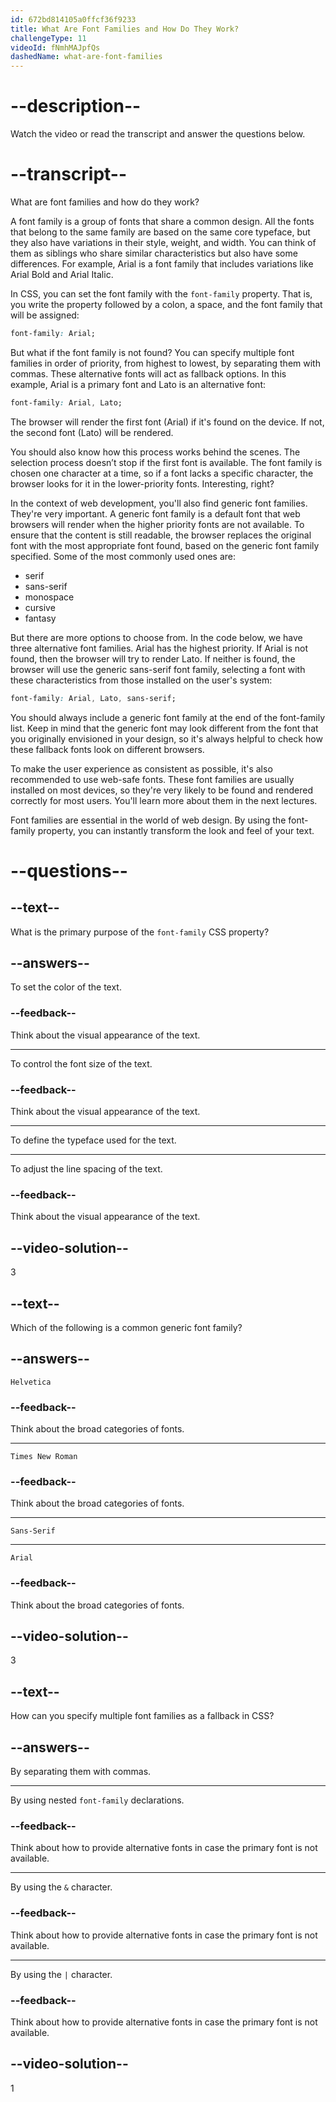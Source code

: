 ```yaml
---
id: 672bd814105a0ffcf36f9233
title: What Are Font Families and How Do They Work?
challengeType: 11
videoId: fNmhMAJpfQs
dashedName: what-are-font-families
---
```


# --description--

Watch the video or read the transcript and answer the questions below.

# --transcript--

What are font families and how do they work?

A font family is a group of fonts that share a common design. All the fonts that belong to the same family are based on the same core typeface, but they also have variations in their style, weight, and width. You can think of them as siblings who share similar characteristics but also have some differences. For example, Arial is a font family that includes variations like Arial Bold and Arial Italic.

In CSS, you can set the font family with the `font-family` property. That is, you write the property followed by a colon, a space, and the font family that will be assigned:

```css
font-family: Arial;
```

But what if the font family is not found? You can specify multiple font families in order of priority, from highest to lowest, by separating them with commas. These alternative fonts will act as fallback options. In this example, Arial is a primary font and Lato is an alternative font:

```css
font-family: Arial, Lato;
```

The browser will render the first font (Arial) if it's found on the device. If not, the second font (Lato) will be rendered.

You should also know how this process works behind the scenes. The selection process doesn’t stop if the first font is available. The font family is chosen one character at a time, so if a font lacks a specific character, the browser looks for it in the lower-priority fonts. Interesting, right?

In the context of web development, you'll also find generic font families. They're very important. A generic font family is a default font that web browsers will render when the higher priority fonts are not available. To ensure that the content is still readable, the browser replaces the original font with the most appropriate font found, based on the generic font family specified. Some of the most commonly used ones are: 

- serif
- sans-serif
- monospace
- cursive
- fantasy 

But there are more options to choose from. In the code below, we have three alternative font families. Arial has the highest priority. If Arial is not found, then the browser will try to render Lato. If neither is found, the browser will use the generic sans-serif font family, selecting a font with these characteristics from those installed on the user's system:

```css
font-family: Arial, Lato, sans-serif;
```

You should always include a generic font family at the end of the font-family list. Keep in mind that the generic font may look different from the font that you originally envisioned in your design, so it's always helpful to check how these fallback fonts look on different browsers.

To make the user experience as consistent as possible, it's also recommended to use web-safe fonts. These font families are usually installed on most devices, so they're very likely to be found and rendered correctly for most users. You'll learn more about them in the next lectures.

Font families are essential in the world of web design. By using the font-family property, you can instantly transform the look and feel of your text.

# --questions--

## --text--

What is the primary purpose of the `font-family` CSS property?

## --answers--

To set the color of the text.

### --feedback--

Think about the visual appearance of the text.

---

To control the font size of the text.

### --feedback--

Think about the visual appearance of the text.

---

To define the typeface used for the text.

---

To adjust the line spacing of the text.

### --feedback--

Think about the visual appearance of the text.

## --video-solution--

3

## --text--

Which of the following is a common generic font family?

## --answers--

`Helvetica`

### --feedback--

Think about the broad categories of fonts.

---

`Times New Roman`

### --feedback--

Think about the broad categories of fonts.

---

`Sans-Serif`

---

`Arial`

### --feedback--

Think about the broad categories of fonts.

## --video-solution--

3

## --text--

How can you specify multiple font families as a fallback in CSS?

## --answers--

By separating them with commas.

---

By using nested `font-family` declarations.

### --feedback--

Think about how to provide alternative fonts in case the primary font is not available.

---

By using the `&` character.

### --feedback--

Think about how to provide alternative fonts in case the primary font is not available.

---

By using the `|` character.

### --feedback--

Think about how to provide alternative fonts in case the primary font is not available.

## --video-solution--

1
